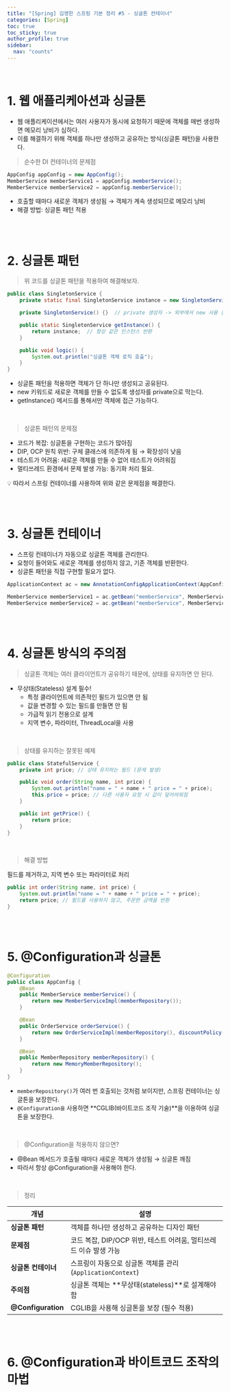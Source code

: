 ```yaml
---
title: "[Spring] 김영한 스프링 기본 정리 #5 - 싱글톤 컨테이너"
categories: [Spring]
toc: true
toc_sticky: true
author_profile: true
sidebar:
  nav: "counts"
---
```


<br>

# 1. 웹 애플리케아션과 싱글톤

- 웹 애플리케이션에서는 여러 사용자가 동시에 요청하기 때문에 객체를 매번 생성하면 메모리 낭비가 심하다.
- 이를 해결하기 위해 객체를 하나만 생성하고 공유하는 방식(싱글톤 패턴)을 사용한다.

> 순수한 DI 컨테이너의 문제점

```java
AppConfig appConfig = new AppConfig();
MemberService memberService1 = appConfig.memberService();
MemberService memberService2 = appConfig.memberService();
```

- 호출할 때마다 새로운 객체가 생성됨 → 객체가 계속 생성되므로 메모리 낭비
- 해결 방법: 싱글톤 패턴 적용

<br><br>

# 2. 싱글톤 패턴

> 위 코드를 싱글톤 패턴을 적용하여 해결해보자.

```java
public class SingletonService {
    private static final SingletonService instance = new SingletonService();

    private SingletonService() {}  // private 생성자 -> 외부에서 new 사용 불가

    public static SingletonService getInstance() {
        return instance;  // 항상 같은 인스턴스 반환
    }

    public void logic() {
        System.out.println("싱글톤 객체 로직 호출");
    }
}
```

- 싱글톤 패턴을 적용하면 객체가 단 하나만 생성되고 공유된다.
- new 키워드로 새로운 객체를 만들 수 없도록 생성자를 private으로 막는다.
- getInstance() 메서드를 통해서만 객체에 접근 가능하다.

<br>

> 싱글톤 패턴의 문제점

- 코드가 복잡: 싱글톤을 구현하는 코드가 많아짐
- DIP, OCP 원칙 위반: 구체 클래스에 의존하게 됨 → 확장성이 낮음
- 테스트가 어려움: 새로운 객체를 만들 수 없어 테스트가 어려워짐
- 멀티쓰레드 환경에서 문제 발생 가능: 동기화 처리 필요.

💡 따라서 스프링 컨테이너를 사용하여 위와 같은 문제점을 해결한다.

<br><br>

# 3. 싱글톤 컨테이너

- 스프링 컨테이너가 자동으로 싱글톤 객체를 관리한다.
- 요청이 들어와도 새로운 객체를 생성하지 않고, 기존 객체를 반환한다.
- 싱글톤 패턴을 직접 구현할 필요가 없다.

```java
ApplicationContext ac = new AnnotationConfigApplicationContext(AppConfig.class);

MemberService memberService1 = ac.getBean("memberService", MemberService.class);
MemberService memberService2 = ac.getBean("memberService", MemberService.class);
```

<br><br>

# 4. 싱글톤 방식의 주의점

> 싱글톤 객체는 여러 클라이언트가 공유하기 때문에, 상태를 유지하면 안 된다.

- 무상태(Stateless) 설계 필수!
  - 특정 클라이언트에 의존적인 필드가 있으면 안 됨
  - 값을 변경할 수 있는 필드를 만들면 안 됨
  - 가급적 읽기 전용으로 설계
  - 지역 변수, 파라미터, ThreadLocal을 사용

<br>

> 상태를 유지하는 잘못된 예제

```java
public class StatefulService {
    private int price; // 상태 유지하는 필드 (문제 발생)

    public void order(String name, int price) {
        System.out.println("name = " + name + " price = " + price);
        this.price = price; // 다른 사용자 요청 시 값이 덮어씌워짐
    }

    public int getPrice() {
        return price;
    }
}
```

<br>

> 해결 방법

필드를 제거하고, 지역 변수 또는 파라미터로 처리

```java
public int order(String name, int price) {
    System.out.println("name = " + name + " price = " + price);
    return price; // 필드를 사용하지 않고, 주문한 금액을 반환
}
```

<br><br>

# 5. @Configuration과 싱글톤

```java
@Configuration
public class AppConfig {
    @Bean
    public MemberService memberService() {
        return new MemberServiceImpl(memberRepository());
    }

    @Bean
    public OrderService orderService() {
        return new OrderServiceImpl(memberRepository(), discountPolicy());
    }

    @Bean
    public MemberRepository memberRepository() {
        return new MemoryMemberRepository();
    }
}
```

- `memberRepository()`가 여러 번 호출되는 것처럼 보이지만, 스프링 컨테이너는 싱글톤을 보장한다.
- `@Configuration을` 사용하면 **CGLIB(바이트코드 조작 기술)**을 이용하여 싱글톤을 보장한다.

<br>

> @Configuration을 적용하지 않으면?

- @Bean 메서드가 호출될 때마다 새로운 객체가 생성됨 → 싱글톤 깨짐
- 따라서 항상 @Configuration을 사용해야 한다.

<br>

> 정리

| 개념                | 설명                                                              |
| ------------------- | ----------------------------------------------------------------- |
| **싱글톤 패턴**     | 객체를 하나만 생성하고 공유하는 디자인 패턴                       |
| **문제점**          | 코드 복잡, DIP/OCP 위반, 테스트 어려움, 멀티쓰레드 이슈 발생 가능 |
| **싱글톤 컨테이너** | 스프링이 자동으로 싱글톤 객체를 관리 (`ApplicationContext`)       |
| **주의점**          | 싱글톤 객체는 **무상태(stateless)**로 설계해야 함                 |
| **@Configuration**  | CGLIB을 사용해 싱글톤을 보장 (필수 적용)                          |

<br><br>

# 6. @Configuration과 바이트코드 조작의 마법

<br>
